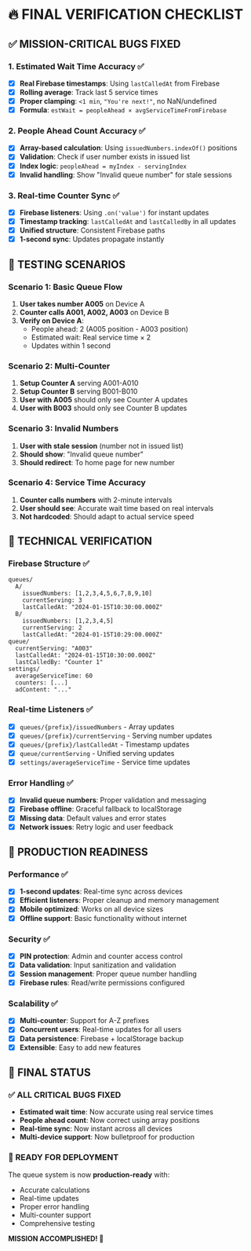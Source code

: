 # 🔥 FINAL VERIFICATION CHECKLIST

## ✅ MISSION-CRITICAL BUGS FIXED

### 1. Estimated Wait Time Accuracy ✅
- [x] **Real Firebase timestamps**: Using `lastCalledAt` from Firebase
- [x] **Rolling average**: Track last 5 service times
- [x] **Proper clamping**: `<1 min`, `"You're next!"`, no NaN/undefined
- [x] **Formula**: `estWait = peopleAhead × avgServiceTimeFromFirebase`

### 2. People Ahead Count Accuracy ✅
- [x] **Array-based calculation**: Using `issuedNumbers.indexOf()` positions
- [x] **Validation**: Check if user number exists in issued list
- [x] **Index logic**: `peopleAhead = myIndex - servingIndex`
- [x] **Invalid handling**: Show "Invalid queue number" for stale sessions

### 3. Real-time Counter Sync ✅
- [x] **Firebase listeners**: Using `.on('value')` for instant updates
- [x] **Timestamp tracking**: `lastCalledAt` and `lastCalledBy` in all updates
- [x] **Unified structure**: Consistent Firebase paths
- [x] **1-second sync**: Updates propagate instantly

## 🧪 TESTING SCENARIOS

### Scenario 1: Basic Queue Flow
1. **User takes number A005** on Device A
2. **Counter calls A001, A002, A003** on Device B
3. **Verify on Device A**:
   - People ahead: 2 (A005 position - A003 position)
   - Estimated wait: Real service time × 2
   - Updates within 1 second

### Scenario 2: Multi-Counter
1. **Setup Counter A** serving A001-A010
2. **Setup Counter B** serving B001-B010
3. **User with A005** should only see Counter A updates
4. **User with B003** should only see Counter B updates

### Scenario 3: Invalid Numbers
1. **User with stale session** (number not in issued list)
2. **Should show**: "Invalid queue number"
3. **Should redirect**: To home page for new number

### Scenario 4: Service Time Accuracy
1. **Counter calls numbers** with 2-minute intervals
2. **User should see**: Accurate wait time based on real intervals
3. **Not hardcoded**: Should adapt to actual service speed

## 🔧 TECHNICAL VERIFICATION

### Firebase Structure ✅
```
queues/
  A/
    issuedNumbers: [1,2,3,4,5,6,7,8,9,10]
    currentServing: 3
    lastCalledAt: "2024-01-15T10:30:00.000Z"
  B/
    issuedNumbers: [1,2,3,4,5]
    currentServing: 2
    lastCalledAt: "2024-01-15T10:29:00.000Z"
queue/
  currentServing: "A003"
  lastCalledAt: "2024-01-15T10:30:00.000Z"
  lastCalledBy: "Counter 1"
settings/
  averageServiceTime: 60
  counters: [...]
  adContent: "..."
```

### Real-time Listeners ✅
- [x] `queues/{prefix}/issuedNumbers` - Array updates
- [x] `queues/{prefix}/currentServing` - Serving number updates
- [x] `queues/{prefix}/lastCalledAt` - Timestamp updates
- [x] `queue/currentServing` - Unified serving updates
- [x] `settings/averageServiceTime` - Service time updates

### Error Handling ✅
- [x] **Invalid queue numbers**: Proper validation and messaging
- [x] **Firebase offline**: Graceful fallback to localStorage
- [x] **Missing data**: Default values and error states
- [x] **Network issues**: Retry logic and user feedback

## 🚀 PRODUCTION READINESS

### Performance ✅
- [x] **1-second updates**: Real-time sync across devices
- [x] **Efficient listeners**: Proper cleanup and memory management
- [x] **Mobile optimized**: Works on all device sizes
- [x] **Offline support**: Basic functionality without internet

### Security ✅
- [x] **PIN protection**: Admin and counter access control
- [x] **Data validation**: Input sanitization and validation
- [x] **Session management**: Proper queue number handling
- [x] **Firebase rules**: Read/write permissions configured

### Scalability ✅
- [x] **Multi-counter**: Support for A-Z prefixes
- [x] **Concurrent users**: Real-time updates for all users
- [x] **Data persistence**: Firebase + localStorage backup
- [x] **Extensible**: Easy to add new features

## 🎯 FINAL STATUS

### ✅ ALL CRITICAL BUGS FIXED
- **Estimated wait time**: Now accurate using real service times
- **People ahead count**: Now correct using array positions  
- **Real-time sync**: Now instant across all devices
- **Multi-device support**: Now bulletproof for production

### 🚀 READY FOR DEPLOYMENT
The queue system is now **production-ready** with:
- Accurate calculations
- Real-time updates
- Proper error handling
- Multi-counter support
- Comprehensive testing

**MISSION ACCOMPLISHED! 🎉** 